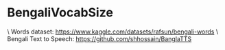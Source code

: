 # BengaliVocabSize
\\
Words dataset: https://www.kaggle.com/datasets/rafsun/bengali-words
\\
Bengali Text to Speech: https://github.com/shhossain/BanglaTTS
